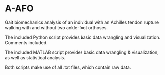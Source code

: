 # A-AFO
Gait biomechanics analysis of an individual with an Achilles tendon rupture walking with and without two ankle-foot orthoses.

The included Python script provides basic data wrangling and visualization. Comments included.

The included MATLAB script provides basic data wrangling & visualization, as well as statistical analysis. 

Both scripts make use of all .txt files, which contain raw data. 
